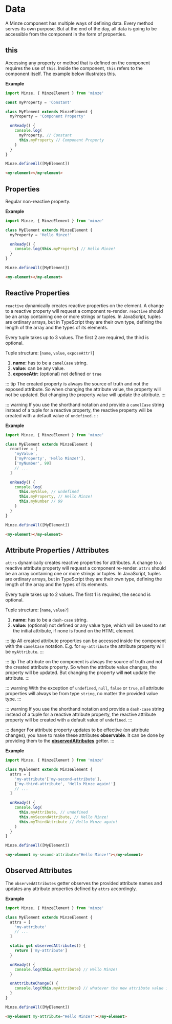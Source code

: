 # Data

A Minze component has multiple ways of defining data. Every method serves its own purpose. But at the end of the day, all data is going to be accessible from the component in the form of properties.

## this

Accessing any property or method that is defined on the component requires the use of `this`. Inside the component, `this` refers to the component itself. The example below illustrates this.

**Example**

```js
import Minze, { MinzeElement } from 'minze'

const myProperty = 'Constant'

class MyElement extends MinzeElement {
  myProperty = 'Component Property'

  onReady() {
    console.log(
      myProperty, // Constant
      this.myProperty // Component Property
    )
  }
}

Minze.defineAll([MyElement])
```

```html
<my-element></my-element>
```

## Properties

Regular non-reactive property.

**Example**

```js
import Minze, { MinzeElement } from 'minze'

class MyElement extends MinzeElement {
  myProperty = 'Hello Minze!'

  onReady() {
    console.log(this.myProperty) // Hello Minze!
  }
}

Minze.defineAll([MyElement])
```

```html
<my-element></my-element>
```

## Reactive Properties

`reactive` dynamically creates reactive properties on the element. A change to a reactive property will request a component re-render. `reactive` should be an array containing one or more strings or tuples.
In JavaScript, tuples are ordinary arrays, but in TypeScript they are their own type, defining the length of the array and the types of its elements.

Every tuple takes up to 3 values. The first 2 are required, the third is optional.

Tuple structure: [`name`, `value`, `exposeAttr?`]

1. **name:** has to be a `camelCase` string.
2. **value:** can be any value.
3. **exposeAttr:** (optional) not defined or `true`

::: tip
The created property is always the source of truth and not the exposed attribute. So when changing the attribute value, the property will not be updated. But changing the property value will update the attribute.
:::

::: warning
If you use the shorthand notation and provide a `camelCase` string instead of a tuple for a reactive property, the reactive property will be created with a default value of `undefined`.
:::

**Example**

```js
import Minze, { MinzeElement } from 'minze'

class MyElement extends MinzeElement {
  reactive = [
    'myValue',
    ['myProperty', 'Hello Minze!'],
    ['myNumber', 99]
    // ...
  ]

  onReady() {
    console.log(
      this.myValue, // undefined
      this.myProperty, // Hello Minze!
      this.myNumber // 99
    )
  }
}

Minze.defineAll([MyElement])
```

```html
<my-element></my-element>
```

## Attribute Properties / Attributes

`attrs` dynamically creates reactive properties for attributes. A change to a reactive attribute property will request a component re-render. `attrs` should be an array containing one or more strings or tuples.
In JavaScript, tuples are ordinary arrays, but in TypeScript they are their own type, defining the length of the array and the types of its elements.

Every tuple takes up to 2 values. The first 1 is required, the second is optional.

Tuple structure: [`name`, `value?`]

1. **name:** has to be a `dash-case` string.
2. **value:** (optional) not defined or any value type, which will be used to set the initial attribute, if none is found on the HTML element.

::: tip
All created attribute properties can be accessed inside the component with the `camelCase` notation. E.g. for `my-attribute` the attribute property will be `myAttribute`.
:::

::: tip
The attribute on the component is always the source of truth and not the created attribute property. So when the attribute value changes, the property will be updated. But changing the property will **not** update the attribute.
:::

::: warning
With the exception of `undefined`, `null`, `false` or `true`, all attribute properties will always be from type `string`, no matter the provided value type.
:::

::: warning
If you use the shorthand notation and provide a `dash-case` string instead of a tuple for a reactive attribute property, the reactive attribute property will be created with a default value of `undefined`.
:::

::: danger
For attribute property updates to be effective (on attribute changes), you have to make these attributes **observable**. It can be done by providing them to the **[observedAttributes](#observed-attributes)** getter.
:::

**Example**

```js
import Minze, { MinzeElement } from 'minze'

class MyElement extends MinzeElement {
  attrs = [
    'my-attribute'['my-second-attribute'],
    ['my-third-attribute', 'Hello Minze again!']
    // ...
  ]

  onReady() {
    console.log(
      this.myAttribute, // undefined
      this.mySecondAttribute, // Hello Minze!
      this.myThirdAttribute // Hello Minze again!
    )
  }
}

Minze.defineAll([MyElement])
```

```html
<my-element my-second-attribute="Hello Minze!"></my-element>
```

## Observed Attributes

The `observedAttributes` getter observes the provided attribute names and updates any attribute properties defined by `attrs` accordingly.

**Example**

```js
import Minze, { MinzeElement } from 'minze'

class MyElement extends MinzeElement {
  attrs = [
    'my-attribute'
    // ...
  ]

  static get observedAttributes() {
    return ['my-attribute']
  }

  onReady() {
    console.log(this.myAttribute) // Hello Minze!
  }

  onAttributeChange() {
    console.log(this.myAttribute) // whatever the new attribute value is
  }
}

Minze.defineAll([MyElement])
```

```html
<my-element my-attribute="Hello Minze!"></my-element>
```
